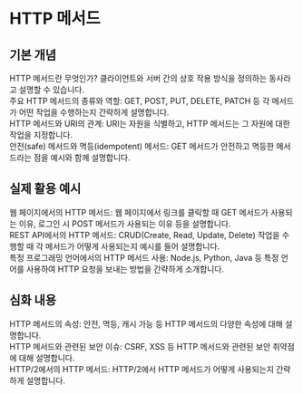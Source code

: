 # HTTP 메서드
## 기본 개념
HTTP 메서드란 무엇인가? 클라이언트와 서버 간의 상호 작용 방식을 정의하는 동사라고 설명할 수 있습니다.  
주요 HTTP 메서드의 종류와 역할: GET, POST, PUT, DELETE, PATCH 등 각 메서드가 어떤 작업을 수행하는지 간략하게 설명합니다.  
HTTP 메서드와 URI의 관계: URI는 자원을 식별하고, HTTP 메서드는 그 자원에 대한 작업을 지정합니다.  
안전(safe) 메서드와 멱등(idempotent) 메서드: GET 메서드가 안전하고 멱등한 메서드라는 점을 예시와 함께 설명합니다.  
## 실제 활용 예시
웹 페이지에서의 HTTP 메서드: 웹 페이지에서 링크를 클릭할 때 GET 메서드가 사용되는 이유, 로그인 시 POST 메서드가 사용되는 이유 등을 설명합니다.  
REST API에서의 HTTP 메서드: CRUD(Create, Read, Update, Delete) 작업을 수행할 때 각 메서드가 어떻게 사용되는지 예시를 들어 설명합니다.  
특정 프로그래밍 언어에서의 HTTP 메서드 사용: Node.js, Python, Java 등 특정 언어를 사용하여 HTTP 요청을 보내는 방법을 간략하게 소개합니다.  
## 심화 내용
HTTP 메서드의 속성: 안전, 멱등, 캐시 가능 등 HTTP 메서드의 다양한 속성에 대해 설명합니다.  
HTTP 메서드와 관련된 보안 이슈: CSRF, XSS 등 HTTP 메서드와 관련된 보안 취약점에 대해 설명합니다.  
HTTP/2에서의 HTTP 메서드: HTTP/2에서 HTTP 메서드가 어떻게 사용되는지 간략하게 설명합니다.  
